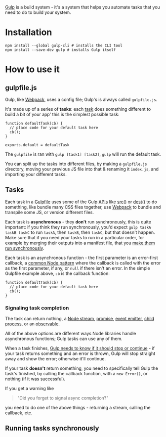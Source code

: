 [Gulp](https://gulpjs.com/) is a build system - it's a system that helps you automate tasks that you need to do to build your system.

# Installation
```
npm install --global gulp-cli # installs the CLI tool
npm install --save-dev gulp # installs Gulp itself
``` 

# How to use it

## gulpfile.js
Gulp, like [Webpack](/webpack.html), uses a config file; Gulp's is always called `gulpfile.js`.

It's made up of a series of __tasks__: each [task](#task) does something different to build a bit of your app' this is the simplest possible task:
```
function defaultTask(cb) {
  // place code for your default task here
  cb();
}

exports.default = defaultTask
```

The `gulpfile` is ran with `gulp [task1] [task2]`, `gulp` will run the default task.

You can split up the tasks into different files, by making a `gulpfile.js` directory, moving your previous JS file into that & renaming it `index.js`, and importing your different tasks.

## Tasks
Each task in a [Gulpfile](#gulpfilejs) uses some of the Gulp [APIs](https://gulpjs.com/docs/en/api/concepts) like [src()](https://gulpjs.com/docs/en/api/src) or [dest()](https://gulpjs.com/docs/en/api/dest) to do something, like bundle many CSS files together, use [Webpack](/webpack.html) to bundle and transpile some JS, or version different files. 

Each task is __asynchronous__ - they **don't** run synchronously, this is quite important: if you think they run synchronously, you'd expect `gulp taskA taskB taskC` to run `taskA`, then `taskB`, then `taskC`, but that doesn't happen. Make sure that if you need your tasks to run in a particular order, for example by merging their outputs into a manifest file, that you [make them run synchronously](#running_tasks_synchronously).

Each task is an asynchronous function - the first parameter is an error-first callback, a [common Node pattern](https://nodejs.org/api/errors.html#errors_error_first_callbacks) where the callback is called with the error as the first parameter, if any, or `null` if there isn't an error.
In the simple Gulpfile example above, `cb` is the callback function:
```
function defaultTask(cb) {
  // place code for your default task here
  cb();
}
```

### Signaling task completion

The task can return nothing, a [Node stream](https://nodejs.org/api/stream.html#stream_stream), [promise](https://developer.mozilla.org/en-US/docs/Web/JavaScript/Guide/Using_promises), [event emitter](https://nodejs.org/api/events.html#events_events), [child process](https://nodejs.org/api/child_process.html#child_process_child_process), or an [observable](https://github.com/tc39/proposal-observable/blob/master/README.md).
 
All of the above options are different ways Node libraries handle asynchronous functions; Gulp tasks can use any of them.

When a task finishes, [Gulp needs to know if it should stop or continue](https://gulpjs.com/docs/en/getting-started/async-completion) - if your task returns something and an error is thrown, Gulp will stop straight away and show the error; otherwise it'll continue.

If your task __doesn't__ return something, you need to specifically tell Gulp the task's finished, by calling the callback function, with a `new Error()`, or nothing (if it was successful).

If you get a warning like
> "Did you forget to signal async completion?"

you need to do one of the above things - returning a stream, calling the callback, etc.

## Running tasks synchronously